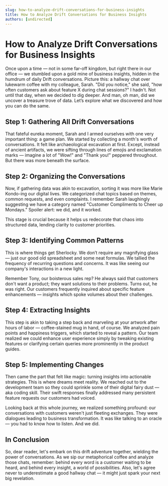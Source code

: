```yaml
---
slug: how-to-analyze-drift-conversations-for-business-insights
title: How to Analyze Drift Conversations for Business Insights
authors: [undirected]
---
```


# How to Analyze Drift Conversations for Business Insights

Once upon a time — not in some far-off kingdom, but right there in our office — we stumbled upon a gold mine of business insights, hidden in the humdrum of daily Drift conversations. Picture this: a hallway chat over lukewarm coffee with my colleague, Sarah. "Did you notice," she said, "how often customers ask about feature X during chat sessions?" I hadn't. Not until that day, when we decided to dig deeper. And man, oh man, did we uncover a treasure trove of data. Let’s explore what we discovered and how you can do the same.

## Step 1: Gathering All Drift Conversations

That fateful eureka moment, Sarah and I armed ourselves with one very important thing: a game plan. We started by collecting a month's worth of conversations. It felt like archaeological excavation at first. Except, instead of ancient artifacts, we were sifting through lines of emojis and exclamation marks — imagine a lot of "Wow!" and "Thank you!" peppered throughout. But there was more beneath the surface.

## Step 2: Organizing the Conversations

Now, if gathering data was akin to excavation, sorting it was more like Marie Kondo-ing our digital lives. We categorized chat topics based on themes, common requests, and even complaints. I remember Sarah laughingly suggesting we have a category named "Customer Compliments to Cheer up Mondays." Spoiler alert: we did, and it worked. 

This stage is crucial because it helps us redecorate that chaos into structured data, lending clarity to customer priorities.

## Step 3: Identifying Common Patterns

This is where things get Sherlocky. We don’t require any magnifying glass — just our good old spreadsheet and some neat formulas. We tallied the frequency of recurring questions and concerns. It was like seeing our company's interactions in a new light. 

Remember Tony, our boisterous sales rep? He always said that customers don't want a product; they want solutions to their problems. Turns out, he was right. Our customers frequently inquired about specific feature enhancements — insights which spoke volumes about their challenges.

## Step 4: Extracting Insights

This step is akin to taking a step back and marveling at your artwork after hours of labor — coffee-stained mug in hand, of course. We analyzed pain points and happiness triggers, which started to reveal a pattern. Our team realized we could enhance user experience simply by tweaking existing features or clarifying certain queries more prominently in the product guides.

## Step 5: Implementing Changes

Then came the part that felt like magic: turning insights into actionable strategies. This is where dreams meet reality. We reached out to the development team so they could sprinkle some of their digital fairy dust — aka coding skill. Their swift responses finally addressed many persistent feature requests our customers had voiced.

Looking back at this whole journey, we realized something profound: our conversations with customers weren't just fleeting exchanges. They were dialogues leading to business transformation. It was like talking to an oracle — you had to know how to listen. And we did.

## In Conclusion

So, dear reader, let's embark on this drift adventure together, wielding the power of conversations. As we sip our metaphorical coffee and analyze those chats, remember: behind every word is a customer waiting to be heard, and behind every insight, a world of possibilities. Also, let's agree never to underestimate a good hallway chat — it might just spark your next big revelation.